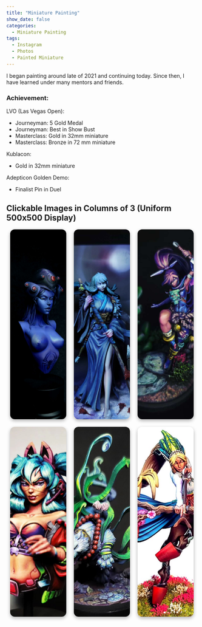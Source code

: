 ```yaml
---
title: "Miniature Painting"
show_date: false
categories: 
  - Miniature Painting
tags: 
  - Instagram
  - Photos
  - Painted Miniature
---
```

I began painting around late of 2021 and continuing today. Since then, I have learned under many mentors and friends. 

### Achievement: 
 LVO (Las Vegas Open):
 - Journeyman: 5 Gold Medal
 - Journeyman: Best in Show Bust
 - Masterclass: Gold in 32mm miniature
 - Masterclass: Bronze in 72 mm miniature

 Kublacon:
  - Gold in 32mm miniature
  
 Adepticon Golden Demo:
  - Finalist Pin in Duel
  


## Clickable Images in Columns of 3 (Uniform 500x500 Display)

<style>
  .img-column-container {
    display: flex;
    flex-wrap: wrap;
    justify-content: center;
    gap: 20px;
  }

  .img-box {
    width: 500px;
    height: 500px;
    overflow: hidden;
    border-radius: 12px;
    box-shadow: 0 4px 10px rgba(0, 0, 0, 0.3);
    position: relative;
    flex: 0 0 calc(33.333% - 20px);
  }

  .img-box img {
    width: 100%;
    height: 100%;
    object-fit: cover;
    transition: transform 0.3s ease;
  }

  .img-box:hover img {
    transform: scale(1.05);
  }

  .img-box a {
    display: block;
    width: 100%;
    height: 100%;
  }
</style>

<div class="img-column-container">
  <div class="img-box">
    <a href="https://www.instagram.com/p/DI2X7-FTWv4/">
      <img src="/assets/Paintings-img/Widowmaker.jpg" alt="Widowmaker" />
    </a>
  </div>
  <div class="img-box">
    <a href="https://www.instagram.com/p/DD7NYHDJB6V/">
      <img src="/assets/Paintings-img/Oyasu.jpg" alt="Oyasu" />
    </a>
  </div>
  <div class="img-box">
    <a href="https://www.instagram.com/p/Cwvpa-jy2kl/">
      <img src="/assets/Paintings-img/Umeka.jpg" alt="Umeka" />
    </a>
  </div>
  <div class="img-box">
    <a href="https://www.instagram.com/p/CuPlPH8x9SC/">
      <img src="/assets/Paintings-img/Ava.png" alt="Ava" />
    </a>
  </div>
  <div class="img-box">
    <a href="https://www.instagram.com/p/Cr_cdNzpd2T/">
      <img src="/assets/Paintings-img/Byakko.png" alt="Byakko" />
    </a>
  </div>
  <div class="img-box">
    <a href="https://www.instagram.com/p/CekG7x0p5si/">
      <img src="/assets/Paintings-img/Tomoe.png" alt="Tomoe" />
    </a>
  </div>
</div>
